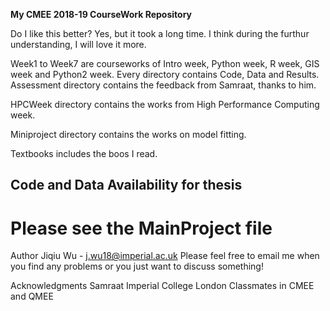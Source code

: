 **My CMEE 2018-19 CourseWork Repository**


Do I like this better?
Yes, but it took a long time. I think during the furthur understanding, I will love it more.

Week1 to Week7 are courseworks of Intro week, Python week, R week, GIS week and Python2 week. Every directory contains Code, Data and Results. Assessment directory contains the feedback from Samraat, thanks to him.

HPCWeek directory contains the works from High Performance Computing week.

Miniproject directory contains the works on model fitting.

Textbooks includes the boos I read.

## Code and Data Availability for thesis
# Please see the MainProject file

Author
Jiqiu Wu - j.wu18@imperial.ac.uk
Please feel free to email me when you find any problems or you just want to discuss something!

Acknowledgments
Samraat
Imperial College London
Classmates in CMEE and QMEE

 
